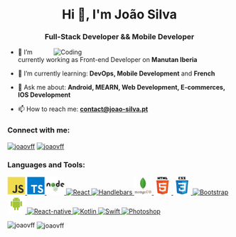 <h1 align="center">Hi 👋, I'm João Silva</h1>
<h3 align="center">Full-Stack Developer && Mobile Developer</h3>
<img align="right" alt="Coding" width="400" src="https://camo.githubusercontent.com/2366b34bb903c09617990fb5fff4622f3e941349e846ddb7e73df872a9d21233/68747470733a2f2f63646e2e6472696262626c652e636f6d2f75736572732f3733303730332f73637265656e73686f74732f363538313234332f6176656e746f2e676966">

- 🔭 I’m currently working as Front-end Developer on **Manutan Iberia**

- 🌱 I’m currently learning: **DevOps, Mobile Development** and **French**

- 💬 Ask me about: **Android, MEARN, Web Development, E-commerces, IOS Development**

- 📫 How to reach me: **contact@joao-silva.pt**

<h3 align="left">Connect with me:</h3>
<p align="left">
<a href="https://www.linkedin.com/in/joao-figueiredo-silva/" target="blank"><img align="center" src="https://raw.githubusercontent.com/rahuldkjain/github-profile-readme-generator/master/src/images/icons/Social/linked-in-alt.svg" alt="joaovff" height="30" width="40" /></a>
<a href="https://instagram.com/jota_vf" target="blank"><img align="center" src="https://raw.githubusercontent.com/rahuldkjain/github-profile-readme-generator/master/src/images/icons/Social/instagram.svg" alt="joaovff" height="30" width="40" /></a>
</p>

<h3 align="left">Languages and Tools:</h3>
<p align="left">
 <a href="https://developer.mozilla.org/en-US/docs/Web/JavaScript" target="_blank" rel="noreferrer"> 
    <img src="https://raw.githubusercontent.com/devicons/devicon/master/icons/javascript/javascript-original.svg" alt="Javascript" width="40" height="40"> 
  </a>
   <a href="https://www.typescriptlang.org/" target="_blank" rel="noreferrer"> 
    <img src="https://raw.githubusercontent.com/devicons/devicon/master/icons/typescript/typescript-original.svg" alt="Typescript" width="40" height="40"> 
  </a> 
    <a href="https://nodejs.org" target="_blank" rel="noreferrer"> 
    <img src="https://raw.githubusercontent.com/devicons/devicon/master/icons/nodejs/nodejs-original-wordmark.svg" alt="Nodejs" width="40" height="40"> 
  </a> 
    <a href="https://reactjs.org/" target="_blank" rel="noreferrer"> 
    <img src="https://cdn0.iconfinder.com/data/icons/logos-brands-in-colors/128/react-256.png" alt="React" width="40" height="40"> 
  </a> 
  <a href="https://handlebarsjs.com/" target="_blank" rel="noreferrer"> 
    <img src="https://www.svgrepo.com/show/373653/handlebars.svg" alt="Handlebars" width="40" height="40"> 
  </a>
  <a href="https://www.mongodb.com/" rel="nofollow"> <img src="https://raw.githubusercontent.com/devicons/devicon/master/icons/mongodb/mongodb-original-wordmark.svg" alt="mongodb" width="40" height="40" style="max-width: 100%;">
  </a>
   <a href="https://developer.mozilla.org/en-US/docs/Web/HTML" target="_blank" rel="noreferrer"> 
    <img src="https://raw.githubusercontent.com/devicons/devicon/master/icons/html5/html5-original-wordmark.svg" alt="HTML5" width="40" height="40"> 
  </a>
   <a href="https://www.w3schools.com/css/" target="_blank" rel="noreferrer"> 
    <img src="https://raw.githubusercontent.com/devicons/devicon/master/icons/css3/css3-original-wordmark.svg" alt="CSS3" width="40" height="40"> 
  </a>
  <a href="https://getbootstrap.com" target="_blank" rel="noreferrer"> 
    <img src="https://cdn.jsdelivr.net/gh/devicons/devicon@latest/icons/bootstrap/bootstrap-original.svg" alt="Bootstrap" width="40" height="40"> 
  </a> 
   <a href="https://developer.android.com" target="_blank" rel="noreferrer"> 
    <img src="https://raw.githubusercontent.com/devicons/devicon/master/icons/android/android-original-wordmark.svg" alt="Android" width="40" height="40"> 
  </a>
   <a href="https://reactnative.dev/" target="_blank" rel="noreferrer"> 
    <img src="https://static.cdnlogo.com/logos/r/18/react-native.svg" alt="React-native" width="40" height="40"> 
  </a> 
  <a href="https://kotlinlang.org" target="_blank" rel="noreferrer"> 
    <img src="https://cdn.jsdelivr.net/gh/devicons/devicon@latest/icons/kotlin/kotlin-original.svg" alt="Kotlin" width="40" height="40"> 
  </a>
  <a href="https://developer.apple.com/swift/" target="_blank" rel="noreferrer"> 
    <img src="https://cdn.jsdelivr.net/gh/devicons/devicon@latest/icons/swift/swift-original.svg" alt="Swift" width="40" height="40"> 
  </a>
  <a href="https://www.adobe.com/products/photoshop.html" target="_blank" rel="noreferrer"> 
    <img src="https://www.svgrepo.com/show/373968/photoshop.svg" alt="Photoshop" width="40" height="40"> 
  </a>
 
</p>

<p><img align="left" src="https://github-readme-stats.vercel.app/api/top-langs?username=joaovff&show_icons=true&locale=en&layout=compact&theme=tokyonight" alt="joaovff" /></p>

<p>&nbsp;<img align="center" src="https://github-readme-stats.vercel.app/api?username=joaovff&show_icons=true&locale=en&theme=tokyonight" alt="joaovff" /></p>
